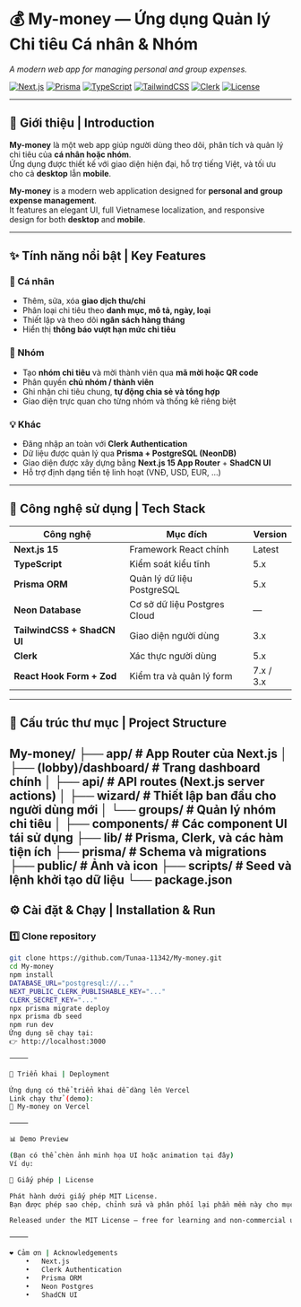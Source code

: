 # 💰 My-money — Ứng dụng Quản lý Chi tiêu Cá nhân & Nhóm  
*A modern web app for managing personal and group expenses.*

[![Next.js](https://img.shields.io/badge/Next.js-15-black?style=flat&logo=nextdotjs)](https://nextjs.org/)
[![Prisma](https://img.shields.io/badge/Prisma-ORM-2D3748?style=flat&logo=prisma)](https://www.prisma.io/)
[![TypeScript](https://img.shields.io/badge/TypeScript-5-blue?style=flat&logo=typescript)](https://www.typescriptlang.org/)
[![TailwindCSS](https://img.shields.io/badge/TailwindCSS-3-06B6D4?style=flat&logo=tailwindcss)](https://tailwindcss.com/)
[![Clerk](https://img.shields.io/badge/Auth-Clerk-orange?style=flat&logo=clerk)](https://clerk.dev/)
[![License](https://img.shields.io/badge/license-MIT-green)](./LICENSE)

---

## 🧭 Giới thiệu | Introduction

**My-money** là một web app giúp người dùng theo dõi, phân tích và quản lý chi tiêu của **cá nhân hoặc nhóm**.  
Ứng dụng được thiết kế với giao diện hiện đại, hỗ trợ tiếng Việt, và tối ưu cho cả **desktop** lẫn **mobile**.

**My-money** is a modern web application designed for **personal and group expense management**.  
It features an elegant UI, full Vietnamese localization, and responsive design for both **desktop** and **mobile**.

---

## ✨ Tính năng nổi bật | Key Features

### 👤 Cá nhân
- Thêm, sửa, xóa **giao dịch thu/chi**
- Phân loại chi tiêu theo **danh mục, mô tả, ngày, loại**
- Thiết lập và theo dõi **ngân sách hàng tháng**
- Hiển thị **thông báo vượt hạn mức chi tiêu**

### 👥 Nhóm
- Tạo **nhóm chi tiêu** và mời thành viên qua **mã mời hoặc QR code**
- Phân quyền **chủ nhóm / thành viên**
- Ghi nhận chi tiêu chung, **tự động chia sẻ và tổng hợp**
- Giao diện trực quan cho từng nhóm và thống kê riêng biệt

### 💡 Khác
- Đăng nhập an toàn với **Clerk Authentication**
- Dữ liệu được quản lý qua **Prisma + PostgreSQL (NeonDB)**
- Giao diện được xây dựng bằng **Next.js 15 App Router** + **ShadCN UI**
- Hỗ trợ định dạng tiền tệ linh hoạt (VNĐ, USD, EUR, ...)

---

## 🧩 Công nghệ sử dụng | Tech Stack

| Công nghệ | Mục đích | Version |
|------------|-----------|---------|
| **Next.js 15** | Framework React chính | Latest |
| **TypeScript** | Kiểm soát kiểu tĩnh | 5.x |
| **Prisma ORM** | Quản lý dữ liệu PostgreSQL | 5.x |
| **Neon Database** | Cơ sở dữ liệu Postgres Cloud | — |
| **TailwindCSS + ShadCN UI** | Giao diện người dùng | 3.x |
| **Clerk** | Xác thực người dùng | 5.x |
| **React Hook Form + Zod** | Kiểm tra và quản lý form | 7.x / 3.x |

---

## 📁 Cấu trúc thư mục | Project Structure
My-money/
├── app/                      # App Router của Next.js
│   ├── (lobby)/dashboard/    # Trang dashboard chính
│   ├── api/                  # API routes (Next.js server actions)
│   ├── wizard/               # Thiết lập ban đầu cho người dùng mới
│   └── groups/               # Quản lý nhóm chi tiêu
│
├── components/               # Các component UI tái sử dụng
├── lib/                      # Prisma, Clerk, và các hàm tiện ích
├── prisma/                   # Schema và migrations
├── public/                   # Ảnh và icon
├── scripts/                  # Seed và lệnh khởi tạo dữ liệu
└── package.json
---

## ⚙️ Cài đặt & Chạy | Installation & Run

### 1️⃣ Clone repository
```bash
git clone https://github.com/Tunaa-11342/My-money.git
cd My-money
npm install
DATABASE_URL="postgresql://..."
NEXT_PUBLIC_CLERK_PUBLISHABLE_KEY="..."
CLERK_SECRET_KEY="..."
npx prisma migrate deploy
npx prisma db seed
npm run dev
Ứng dụng sẽ chạy tại:
👉 http://localhost:3000

⸻

🚀 Triển khai | Deployment

Ứng dụng có thể triển khai dễ dàng lên Vercel
Link chạy thử (demo):
🔗 My-money on Vercel

⸻

📊 Demo Preview

(Bạn có thể chèn ảnh minh họa UI hoặc animation tại đây)
Ví dụ:

📜 Giấy phép | License

Phát hành dưới giấy phép MIT License.
Bạn được phép sao chép, chỉnh sửa và phân phối lại phần mềm này cho mục đích học tập và phi thương mại.

Released under the MIT License — free for learning and non-commercial use.

⸻

❤️ Cảm ơn | Acknowledgements
	•	Next.js
	•	Clerk Authentication
	•	Prisma ORM
	•	Neon Postgres
	•	ShadCN UI
